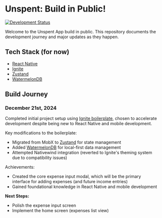# Unspent: Build in Public!

[![Development Status](https://img.shields.io/badge/Status-In%20Development-yellow)]()

Welcome to the Unspent App build in public. This repository documents the development journey and major updates as they happen.

## Tech Stack (for now)
- [React Native](https://reactnative.dev/)
- [Ignite](https://github.com/infinitered/ignite)
- [Zustand](https://github.com/pmndrs/zustand)
- [WatermelonDB](https://github.com/Nozbe/WatermelonDB)

## Build Journey

### December 21st, 2024
Completed initial project setup using [Ignite boilerplate](https://github.com/infinitered/ignite), chosen to accelerate development despite being new to React Native and mobile development.

Key modifications to the boilerplate:
- Migrated from MobX to [Zustand](https://github.com/pmndrs/zustand) for state management
- Added [WatermelonDB](https://github.com/Nozbe/WatermelonDB) for local-first data management
- Attempted Nativewind integration (reverted to Ignite's theming system due to compatibility issues)

Achievements:
- Created the core expense input modal, which will be the primary interface for adding expenses (and future income entries)
- Gained foundational knowledge in React Native and mobile development

**Next Steps:**
- Polish the expense input screen
- Implement the home screen (expenses list view)